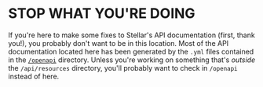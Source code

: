 # STOP WHAT YOU'RE DOING

If you're here to make some fixes to Stellar's API documentation (first, thank
you!), you probably don't want to be in this location. Most of the API
documentation located here has been generated by the `.yml` files contained in
the [`/openapi`](../openapi/) directory. Unless you're working on something
that's _outside_ the `/api/resources` directory, you'll probably want to check
in `/openapi` instead of here.

